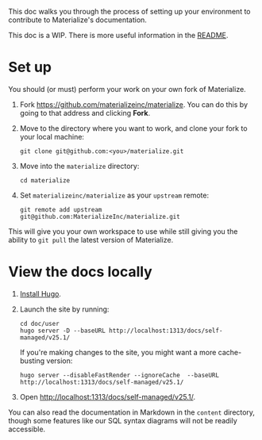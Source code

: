 This doc walks you through the process of setting up your environment to
contribute to Materialize's documentation.

This doc is a WIP. There is more useful information in the [README](./README.md).

# Set up

You should (or must) perform your work on your own fork of Materialize.

1. Fork <https://github.com/materializeinc/materialize>. You can do this by going to
   that address and clicking **Fork**.

1. Move to the directory where you want to work, and clone your fork to your
   local machine:

    ```shell
    git clone git@github.com:<you>/materialize.git
    ```

1. Move into the `materialize` directory:

    ```shell
    cd materialize
    ```

1. Set `materializeinc/materialize` as your `upstream` remote:

    ```shell
    git remote add upstream git@github.com:MaterializeInc/materialize.git
    ```

This will give you your own workspace to use while still giving you the ability
to `git pull` the latest version of Materialize.

# View the docs locally

1. [Install Hugo](https://gohugo.io/getting-started/installing/).

1. Launch the site by running:

    ```shell
    cd doc/user
    hugo server -D --baseURL http://localhost:1313/docs/self-managed/v25.1/
    ```

    If you're making changes to the site, you might want a more cache-busting
    version:

    ```shell
    hugo server --disableFastRender --ignoreCache  --baseURL http://localhost:1313/docs/self-managed/v25.1/
    ```

1. Open <http://localhost:1313/docs/self-managed/v25.1/>.

You can also read the documentation in Markdown in the `content` directory,
though some features like our SQL syntax diagrams will not be readily
accessible.
